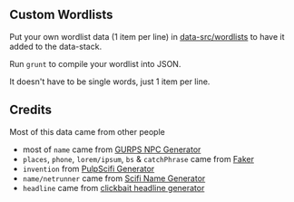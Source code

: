 ## Custom Wordlists

Put your own wordlist data (1 item per line) in [data-src/wordlists](https://github.com/konsumer/randopeep/tree/master/data-src/wordlists) to have it added to the data-stack.

Run `grunt` to compile your wordlist into JSON.

It doesn't have to be single words, just 1 item per line.

## Credits

Most of this data came from other people

* most of `name` came from [GURPS NPC Generator](http://ayinger.no-ip.info/NPCGen/)
* `places`, `phone`, `lorem/ipsum`, `bs` & `catchPhrase` came from [Faker](https://github.com/marak/Faker.js/)
* `invention` from [PulpScifi Generator](http://www.asmor.com/scripts/pulpscigen/pulpscigen.php)
* `name/netrunner` came from [Scifi Name Generator](http://donjon.bin.sh/scifi/name/)
*  `headline` came from [clickbait headline generator](http://blog.newswhip.com/index.php/2013/09/the-clickbait-headline-generator)